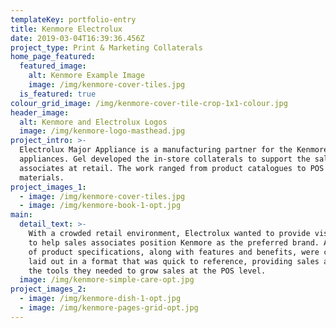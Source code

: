 ```yaml
---
templateKey: portfolio-entry
title: Kenmore Electrolux
date: 2019-03-04T16:39:36.456Z
project_type: Print & Marketing Collaterals
home_page_featured:
  featured_image:
    alt: Kenmore Example Image
    image: /img/kenmore-cover-tiles.jpg
  is_featured: true
colour_grid_image: /img/kenmore-cover-tile-crop-1x1-colour.jpg
header_image:
  alt: Kenmore and Electrolux Logos
  image: /img/kenmore-logo-masthead.jpg
project_intro: >-
  Electrolux Major Appliance is a manufacturing partner for the Kenmore brand of
  appliances. Gel developed the in-store collaterals to support the sales
  associates at retail. The work ranged from product catalogues to POS
  materials. 
project_images_1:
  - image: /img/kenmore-cover-tiles.jpg
  - image: /img/kenmore-book-1-opt.jpg
main:
  detail_text: >-
    With a crowded retail environment, Electrolux wanted to provide visual aids
    to help sales associates position Kenmore as the preferred brand. A litany
    of product specifications, along with features and benefits, were cleverly
    laid out in a format that was quick to reference, providing sales associates
    the tools they needed to grow sales at the POS level. 
  image: /img/kenmore-simple-care-opt.jpg
project_images_2:
  - image: /img/kenmore-dish-1-opt.jpg
  - image: /img/kenmore-pages-grid-opt.jpg
---
```


